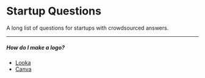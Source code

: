 # Startup Questions

A long list of questions for startups with crowdsourced answers.

---

##### How do I make a logo?

- [Looka](https://looka.partnerlinks.io/logo-maker7724)
- [Canva](https://www.canva.com/templates/?category=tACZCvjI6mE&doctype=TAB7AVEOUWQ)
